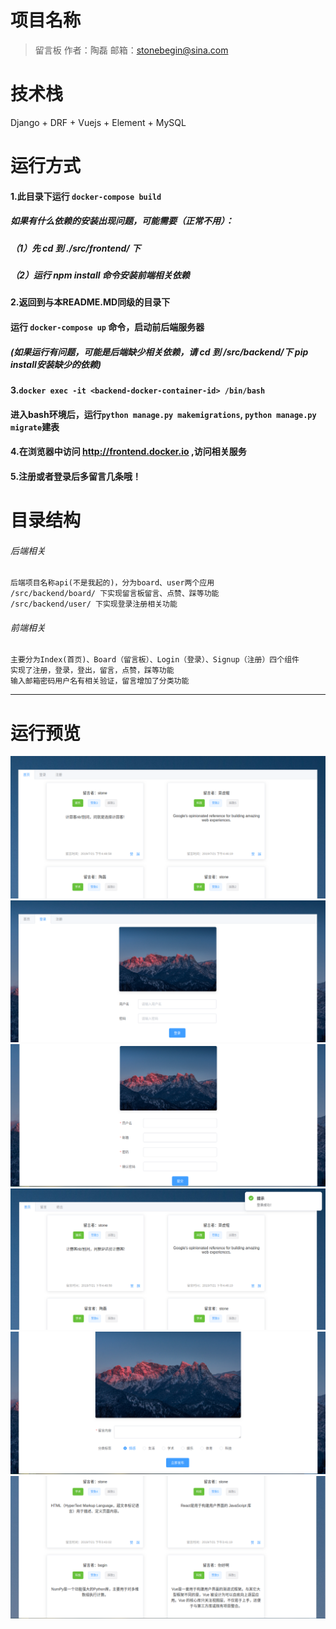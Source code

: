# 项目名称
> 留言板
> 作者：陶磊
> 邮箱：stonebegin@sina.com

# 技术栈
 Django + DRF + Vuejs + Element + MySQL

# 运行方式

#### 1.此目录下运行 ``docker-compose build``
#####  如果有什么依赖的安装出现问题，可能需要（正常不用）：
#####    （1）先 cd 到 ./src/frontend/ 下
#####    （2）运行 npm install 命令安装前端相关依赖
    
#### 2.返回到与本README.MD同级的目录下
####  运行 ``docker-compose up`` 命令，启动前后端服务器
##### (如果运行有问题，可能是后端缺少相关依赖，请 cd 到 /src/backend/下 pip install安装缺少的依赖)

#### 3.``docker exec -it <backend-docker-container-id> /bin/bash``
####  进入bash环境后，运行``python manage.py makemigrations``, ``python manage.py migrate``建表
  
#### 4.在浏览器中访问 http://frontend.docker.io ,访问相关服务

#### 5.注册或者登录后多留言几条哦！

# 目录结构
###### 后端相关
```
后端项目名称api(不是我起的)，分为board、user两个应用
/src/backend/board/ 下实现留言板留言、点赞、踩等功能
/src/backend/user/ 下实现登录注册相关功能
```
###### 前端相关
```
主要分为Index(首页)、Board（留言板）、Login（登录）、Signup（注册）四个组件
实现了注册，登录，登出，留言，点赞，踩等功能
输入邮箱密码用户名有相关验证，留言增加了分类功能
```
***

# 运行预览
![index](./static/images/1.png "index")
![login](./static/images/2.png "login")
![signup](./static/images/3.png "signup")
![index2](./static/images/4.png "index2")
![board](./static/images/6.png "board")
![index3](./static/images/5.png "index3")
